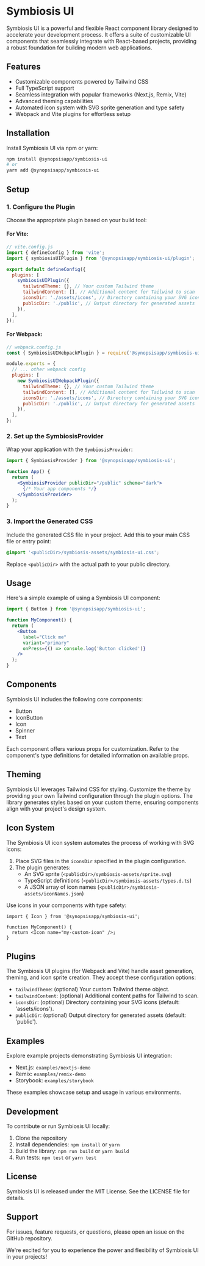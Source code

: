 # Symbiosis UI

Symbiosis UI is a powerful and flexible React component library designed to accelerate your development process. It offers a suite of customizable UI components that seamlessly integrate with React-based projects, providing a robust foundation for building modern web applications.

## Features

- Customizable components powered by Tailwind CSS
- Full TypeScript support
- Seamless integration with popular frameworks (Next.js, Remix, Vite)
- Advanced theming capabilities
- Automated icon system with SVG sprite generation and type safety
- Webpack and Vite plugins for effortless setup

## Installation

Install Symbiosis UI via npm or yarn:

```bash
npm install @synopsisapp/symbiosis-ui
# or
yarn add @synopsisapp/symbiosis-ui
```

## Setup

### 1. Configure the Plugin

Choose the appropriate plugin based on your build tool:

#### For Vite:

```javascript
// vite.config.js
import { defineConfig } from 'vite';
import { symbiosisUIPlugin } from '@synopsisapp/symbiosis-ui/plugin';

export default defineConfig({
  plugins: [
    symbiosisUIPlugin({
      tailwindTheme: {}, // Your custom Tailwind theme
      tailwindContent: [], // Additional content for Tailwind to scan
      iconsDir: './assets/icons', // Directory containing your SVG icons
      publicDir: './public', // Output directory for generated assets
    }),
  ],
});
```

#### For Webpack:

```javascript
// webpack.config.js
const { SymbiosisUIWebpackPlugin } = require('@synopsisapp/symbiosis-ui/plugin');

module.exports = {
  // ... other webpack config
  plugins: [
    new SymbiosisUIWebpackPlugin({
      tailwindTheme: {}, // Your custom Tailwind theme
      tailwindContent: [], // Additional content for Tailwind to scan
      iconsDir: './assets/icons', // Directory containing your SVG icons
      publicDir: './public', // Output directory for generated assets
    }),
  ],
};
```

### 2. Set up the SymbiosisProvider

Wrap your application with the `SymbiosisProvider`:

```jsx
import { SymbiosisProvider } from '@synopsisapp/symbiosis-ui';

function App() {
  return (
    <SymbiosisProvider publicDir="/public" scheme="dark">
      {/* Your app components */}
    </SymbiosisProvider>
  );
}
```

### 3. Import the Generated CSS

Include the generated CSS file in your project. Add this to your main CSS file or entry point:

```css
@import '<publicDir>/symbiosis-assets/symbiosis-ui.css';
```

Replace `<publicDir>` with the actual path to your public directory.

## Usage

Here's a simple example of using a Symbiosis UI component:

```jsx
import { Button } from '@synopsisapp/symbiosis-ui';

function MyComponent() {
  return (
    <Button 
      label="Click me" 
      variant="primary" 
      onPress={() => console.log('Button clicked')} 
    />
  );
}
```

## Components

Symbiosis UI includes the following core components:

- Button
- IconButton
- Icon
- Spinner
- Text

Each component offers various props for customization. Refer to the component's type definitions for detailed information on available props.

## Theming

Symbiosis UI leverages Tailwind CSS for styling. Customize the theme by providing your own Tailwind configuration through the plugin options. The library generates styles based on your custom theme, ensuring components align with your project's design system.

## Icon System

The Symbiosis UI icon system automates the process of working with SVG icons:

1. Place SVG files in the `iconsDir` specified in the plugin configuration.
2. The plugin generates:
   - An SVG sprite (`<publicDir>/symbiosis-assets/sprite.svg`)
   - TypeScript definitions (`<publicDir>/symbiosis-assets/types.d.ts`)
   - A JSON array of icon names (`<publicDir>/symbiosis-assets/iconNames.json`)

Use icons in your components with type safety:

```tsx
import { Icon } from '@synopsisapp/symbiosis-ui';

function MyComponent() {
  return <Icon name="my-custom-icon" />;
}
```

## Plugins

The Symbiosis UI plugins (for Webpack and Vite) handle asset generation, theming, and icon sprite creation. They accept these configuration options:

- `tailwindTheme`: (optional) Your custom Tailwind theme object.
- `tailwindContent`: (optional) Additional content paths for Tailwind to scan.
- `iconsDir`: (optional) Directory containing your SVG icons (default: 'assets/icons').
- `publicDir`: (optional) Output directory for generated assets (default: 'public').

## Examples

Explore example projects demonstrating Symbiosis UI integration:

- Next.js: `examples/nextjs-demo`
- Remix: `examples/remix-demo`
- Storybook: `examples/storybook`

These examples showcase setup and usage in various environments.

## Development

To contribute or run Symbiosis UI locally:

1. Clone the repository
2. Install dependencies: `npm install` or `yarn`
3. Build the library: `npm run build` or `yarn build`
4. Run tests: `npm test` or `yarn test`

## License

Symbiosis UI is released under the MIT License. See the LICENSE file for details.

## Support

For issues, feature requests, or questions, please open an issue on the GitHub repository.

We're excited for you to experience the power and flexibility of Symbiosis UI in your projects!
